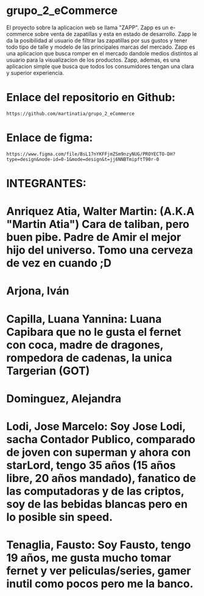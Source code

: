 # grupo_2_eCommerce
El proyecto sobre la aplicacion web se llama "ZAPP". Zapp es un e-commerce sobre venta de zapatillas y esta en estado de desarrollo.
Zapp le da la posibilidad al usuario de filtrar las zapatillas por sus gustos y tener todo tipo de talle y modelo de las principales marcas del mercado.
Zapp es una aplicacion que busca romper en el mercado dandole medios distintos al usuario para la visualizacion de los productos. 
Zapp, ademas, es una aplicacion simple que busca que todos los consumidores tengan una clara y superior experiencia. 

# Enlace del repositorio en Github:
    https://github.com/martinatia/grupo_2_eCommerce
# Enlace de figma:
    https://www.figma.com/file/BsL17nYKFFjmZSm9nzyNUG/PROYECTO-DH?type=design&node-id=0-1&mode=design&t=jj6NNBTmipftT90r-0
# INTEGRANTES:
# Anriquez Atia, Walter Martin:  (A.K.A "Martin Atia") Cara de taliban, pero buen pibe. Padre de Amir el mejor hijo del universo. Tomo una cerveza de vez en cuando ;D
# Arjona, Iván
# Capilla, Luana Yannina: Luana Capibara que no le gusta el fernet con coca, madre de dragones, rompedora de cadenas, la unica Targerian (GOT) 
# Dominguez, Alejandra
# Lodi, Jose Marcelo: Soy Jose Lodi, sacha Contador Publico, comparado de joven con superman y ahora con starLord, tengo 35 años (15 años libre, 20 años mandado), fanatico de las computadoras y de las criptos, soy de las bebidas blancas pero en lo posible sin speed.   
# Tenaglia, Fausto: Soy Fausto, tengo 19 años, me gusta mucho tomar fernet y ver peliculas/series, gamer inutil como pocos pero me la banco. 
